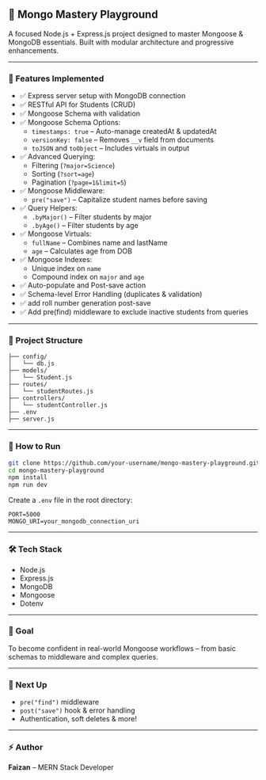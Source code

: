 ## 🚀 Mongo Mastery Playground

A focused Node.js + Express.js project designed to master Mongoose & MongoDB essentials. Built with modular architecture and progressive enhancements.

---

### 📁 Features Implemented

- ✅ Express server setup with MongoDB connection
- ✅ RESTful API for Students (CRUD)
- ✅ Mongoose Schema with validation
- ✅ Mongoose Schema Options:
  - `timestamps: true` – Auto-manage createdAt & updatedAt
  - `versionKey: false` – Removes `__v` field from documents
  - `toJSON` and `toObject` – Includes virtuals in output
- ✅ Advanced Querying:
  - Filtering (`?major=Science`)
  - Sorting (`?sort=age`)
  - Pagination (`?page=1&limit=5`)
- ✅ Mongoose Middleware:
  - `pre("save")` – Capitalize student names before saving
- ✅ Query Helpers:
  - `.byMajor()` – Filter students by major
  - `.byAge()` – Filter students by age
- ✅ Mongoose Virtuals:
  - `fullName` – Combines name and lastName
  - `age` – Calculates age from DOB
- ✅ Mongoose Indexes:
  - Unique index on `name`
  - Compound index on `major` and `age`
- ✅ Auto-populate and Post-save action
- ✅ Schema-level Error Handling (duplicates & validation)
- ✅ add roll number generation post-save
- ✅ Add pre(find) middleware to exclude inactive students from queries

---

### 📂 Project Structure
```
├── config/
│   └── db.js
├── models/
│   └── Student.js
├── routes/
│   └── studentRoutes.js
├── controllers/
│   └── studentController.js
├── .env
├── server.js
```

---

### 🧪 How to Run

```bash
git clone https://github.com/your-username/mongo-mastery-playground.git
cd mongo-mastery-playground
npm install
npm run dev
```

Create a `.env` file in the root directory:

```env
PORT=5000
MONGO_URI=your_mongodb_connection_uri
```

---

### 🛠 Tech Stack
- Node.js
- Express.js
- MongoDB
- Mongoose
- Dotenv

---

### 🎯 Goal
To become confident in real-world Mongoose workflows – from basic schemas to middleware and complex queries.

---

### 📌 Next Up
- `pre("find")` middleware
- `post("save")` hook & error handling
- Authentication, soft deletes & more!

---

### ⚡ Author
**Faizan** – MERN Stack Developer
